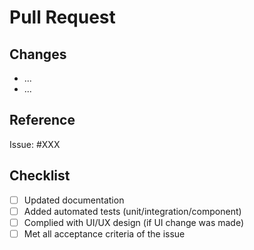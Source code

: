 # Pull Request

## Changes

- ...
- ...

## Reference

Issue: #XXX

## Checklist

- [ ] Updated documentation
- [ ] Added automated tests (unit/integration/component)
- [ ] Complied with UI/UX design (if UI change was made)
- [ ] Met all acceptance criteria of the issue
